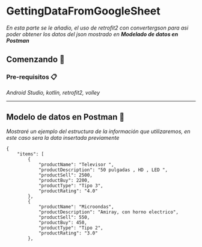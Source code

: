 # GettingDataFromGoogleSheet

_En esta parte se le añadio, el uso de retrofit2 con convertergson para asi poder obtener los datos del json mostrado en **Modelado de datos en Postman**_

## Comenzando 🚀



### Pre-requisitos 📋

_Android Studio, kotlin, retrofit2, volley_

---

<p align="center">
</p>


## Modelo de datos en Postman 📖

_Mostraré un ejemplo del estructura de la información que utilizaremos, en este caso sera la data insertada previamente_

```
{
    "items": [
        {
            "productName": "Televisor ",
            "productDescription": "50 pulgadas , HD , LED ",
            "productSell": 2500,
            "productBuy": 2200,
            "productType": "Tipo 3",
            "productRating": "4.0"
        },
        {
            "productName": "Microondas",
            "productDescription": "Amiray, con horno electrico",
            "productSell": 550,
            "productBuy": 450,
            "productType": "Tipo 2",
            "productRating": "3.0"
        },

```



